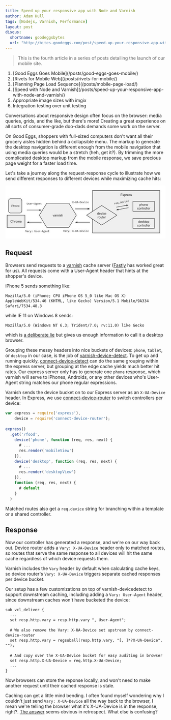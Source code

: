 ```yaml
---
title: Speed up your responsive app with Node and Varnish
author: Adam Hull
tags: [Nodejs, Varnish, Performance]
layout: post
disqus:
  shortname: goodeggsbytes
  url: "http://bites.goodeggs.com/post/speed-up-your-responsive-app-with-node-and-varnish"
---
```


<div class="series">
    <blockquote>This is the fourth article in a series of posts detailing the launch of our mobile site.</blockquote>
    <ol>
        <li>[Good Eggs Goes Mobile](/posts/good-eggs-goes-mobile/)</li>
        <li>[Rivets for Mobile Web](/posts/rivets-for-mobile/)</li>
        <li>[Planning Page Load Sequence](/posts/mobile-page-load/)</li>
        <li>[Speed with Node and Varnish](/posts/speed-up-your-responsive-app-with-node-and-varnish/)</li>
        <li>Appropriate image sizes with imgix</li>
        <li>Integration testing over unit testing</li>
    </ol>
</div>

Conversations about responsive design often focus on the browser: media queries, grids, and the like, but there's more!  Creating a great experience on all sorts of consumer-grade doo-dads demands some work on the server.

On Good Eggs, shoppers with full-sized computers don't want all their grocery aisles hidden behind a collapsible menu. The markup to generate the desktop navigation is different enough from the mobile navigation that using media queries would be a stretch (heh, get it?).  By trimming the more complicated desktop markup from the mobile response, we save precious page weight for a faster load time.

Let's take a journey along the request-response cycle to illustrate how we send different responses to different devices while maximizing cache hits:

![Flow Diagram](/images/posts/server-side-responsive-express-varnish/flow.jpg)
<!-- more -->

## Request

Browsers send requests to a [varnish](https://www.varnish-cache.org/) cache server ([Fastly](https://www.fastly.com/) has worked great for us).  All requests come with a User-Agent header that hints at the shopper's device.

iPhone 5 sends something like:

    Mozilla/5.0 (iPhone; CPU iPhone OS 5_0 like Mac OS X) AppleWebKit/534.46 (KHTML, like Gecko) Version/5.1 Mobile/9A334 Safari/7534.48.3

while IE 11 on Windows 8 sends:

    Mozilla/5.0 (Windows NT 6.3; Trident/7.0; rv:11.0) like Gecko

which is [a deliberate lie](http://blogs.msdn.com/b/ieinternals/archive/2013/09/21/internet-explorer-11-user-agent-string-ua-string-sniffing-compatibility-with-gecko-webkit.aspx) but gives us enough information to call it a desktop browser.

Grouping these messy headers into nice buckets of devices: `phone`, `tablet`, or `desktop` in our case, is the job of [varnish-device-detect](https://github.com/varnish/varnish-devicedetect).  To get up and running quickly, [connect-device-detect](https://github.com/goodeggs/connect-devicedetect) can do the same grouping within the express server, but grouping at the edge cache yields much better hit rates.  Our express server only has to generate one `phone` response, which varnish will serve to iPhones, Androids, or any other devices who's User-Agent string matches our phone regular expressions.

Varnish sends the device bucket on to our Express server as an `X-UA-Device` header. In Express, we use [connect-device-router](https://github.com/goodeggs/connect-device-router) to switch controllers per device:

``` js
var express = require('express'),
    device = require('connect-device-router');

express()
  .get('/food',
    device('phone', function (req, res, next) {
      # ...
      res.render('mobileView')
    }),
    device('desktop', function (req, res, next) {
      # ...
      res.render('desktopView')
    }),
    function (req, res, next) {
      # default
    }
  )
```

Matched routes also get a `req.device` string for branching within a template or a shared controller.

## Response

Now our controller has generated a response, and we're on our way back out. Device router adds a `Vary: X-UA-Device` header only to matched routes, so routes that serve the same response to all devices will hit the same cache regardless of which device requests them.

Varnish includes the `Vary` header by default when calculating cache keys, so device router's `Vary: X-UA-Device` triggers separate cached responses per device bucket.

Our setup has a few customizations on top of varnish-devicedetect to support downstream caching, including adding a `Vary: User-Agent` header, since downstream caches won't have bucketed the device:

```
sub vcl_deliver {
  ...
  set resp.http.vary = resp.http.vary ", User-Agent";

  # We also remove the Vary: X-UA-Device set upstream by connect-device-router
  set resp.http.vary = regsuball(resp.http.vary, "[, ]*?X-UA-Device", "");

  # And copy over the X-UA-Device bucket for easy auditing in browser
  set resp.http.X-UA-Device = req.http.X-UA-Device;
  ...
}
```

Now browsers can store the reponse locally, and won't need to make another request until their cached response is stale.

Caching can get a little mind bending.  I often found myself wondering why I couldn't just send `Vary: X-UA-Device` all the way back to the browser, I mean we're telling the browser what it's X-UA-Device is in the response, right?.  [The answer](http://stackoverflow.com/questions/21056733/can-i-vary-on-a-custom-header) seems obvious in retrospect.  What else is confusing?
